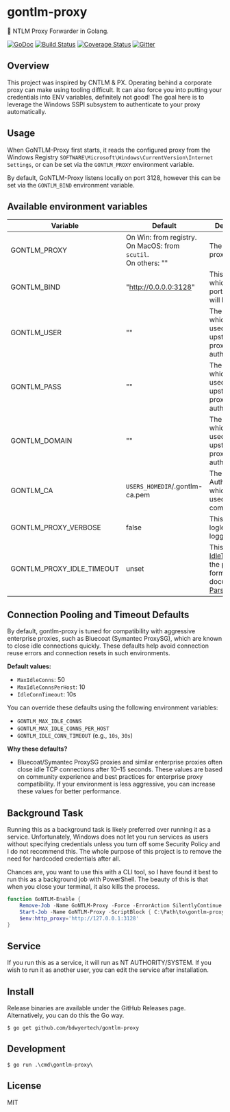# gontlm-proxy
:wrench:  NTLM Proxy Forwarder in Golang.

[![GoDoc](https://godoc.org/github.com/bdwyertech/gontlm-proxy?status.svg)](https://godoc.org/github.com/bdwyertech/gontlm-proxy)
[![Build Status](https://github.com/bdwyertech/gontlm-proxy/workflows/Go/badge.svg?branch=master)](https://github.com/bdwyertech/gontlm-proxy/actions?query=workflow%3AGo+branch%3Amaster)
[![Coverage Status](https://coveralls.io/repos/github/bdwyertech/gontlm-proxy/badge.svg?branch=master)](https://coveralls.io/github/bdwyertech/gontlm-proxy?branch=master)
[![Gitter](https://img.shields.io/badge/Gitter-bdwyertech%2Fgontlm--proxy-brightgreen.svg)][gitter]

[gitter]: https://gitter.im/bdwyertech/gontlm-proxy

## Overview
This project was inspired by CNTLM & PX.  Operating behind a corporate proxy can make using tooling difficult.  It can also force you into putting your credentials into ENV variables, definitely not good!  The goal here is to leverage the Windows SSPI subsystem to authenticate to your proxy automatically.

## Usage
When GoNTLM-Proxy first starts, it reads the configured proxy from the Windows Registry `SOFTWARE\Microsoft\Windows\CurrentVersion\Internet Settings`, or can be set via the `GONTLM_PROXY` environment variable.

By default, GoNTLM-Proxy listens locally on port 3128, however this can be set via the `GONTLM_BIND` environment variable.

## Available environment variables

| Variable | Default | Description |
| --- | --- | --- |
| GONTLM_PROXY | On Win: from registry.<br>On MacOS: from `scutil`.<br>On others: "" | The upstream proxy URL |
| GONTLM_BIND | "http://0.0.0.0:3128" | This defines on which IP and port the proxy will be listen |
| GONTLM_USER | "" | The Username which will be used for the upstream proxy for authentication |
| GONTLM_PASS | "" | The Password which will be used for the upstream proxy for authentication |
| GONTLM_DOMAIN | "" | The Domain which will be used for the upstream proxy for authentication |
| GONTLM_CA | `USERS_HOMEDIR`/.gontlm-ca.pem | The Certificate Authority which will be used for TLS communication |
| GONTLM_PROXY_VERBOSE | false | This set the loglevel for the logging library |
| GONTLM_PROXY_IDLE_TIMEOUT | unset | This set the [IdleTimeout](https://pkg.go.dev/net/http#Server) for the proxy. The format is documented in [ParseDuration](https://pkg.go.dev/time#ParseDuration) |

## Connection Pooling and Timeout Defaults

By default, gontlm-proxy is tuned for compatibility with aggressive enterprise proxies, such as Bluecoat (Symantec ProxySG), which are known to close idle connections quickly. These defaults help avoid connection reuse errors and connection resets in such environments.

**Default values:**
- `MaxIdleConns`: 50
- `MaxIdleConnsPerHost`: 10
- `IdleConnTimeout`: 10s

You can override these defaults using the following environment variables:
- `GONTLM_MAX_IDLE_CONNS`
- `GONTLM_MAX_IDLE_CONNS_PER_HOST`
- `GONTLM_IDLE_CONN_TIMEOUT` (e.g., `10s`, `30s`)

**Why these defaults?**
- Bluecoat/Symantec ProxySG proxies and similar enterprise proxies often close idle TCP connections after 10–15 seconds. These values are based on community experience and best practices for enterprise proxy compatibility. If your environment is less aggressive, you can increase these values for better performance.

## Background Task
Running this as a background task is likely preferred over running it as a service.  Unfortunately, Windows does not let you run services as users without specifying credentials unless you turn off some Security Policy and I do not recommend this.  The whole purpose of this project is to remove the need for hardcoded credentials after all.

Chances are, you want to use this with a CLI tool, so I have found it best to run this as a background job with PowerShell.  The beauty of this is that when you close your terminal, it also kills the process.

```powershell
function GoNTLM-Enable {
	Remove-Job -Name GoNTLM-Proxy -Force -ErrorAction SilentlyContinue
	Start-Job -Name GoNTLM-Proxy -ScriptBlock { C:\Path\to\gontlm-proxy.exe }
	$env:http_proxy='http://127.0.0.1:3128'
}
```

## Service
If you run this as a service, it will run as NT AUTHORITY/SYSTEM.  If you wish to run it as another user, you can edit the service after installation.

## Install
Release binaries are available under the GitHub Releases page.  Alternatively, you can do this the Go way.
```console
$ go get github.com/bdwyertech/gontlm-proxy
```

## Development
```console
$ go run .\cmd\gontlm-proxy\
```

## License

MIT
